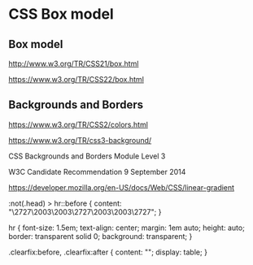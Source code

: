 # CSS Box model  


## Box model  


http://www.w3.org/TR/CSS21/box.html  

https://www.w3.org/TR/CSS22/box.html  





## Backgrounds and Borders  

https://www.w3.org/TR/CSS2/colors.html

https://www.w3.org/TR/css3-background/

CSS Backgrounds and Borders Module Level 3

W3C Candidate Recommendation 9 September 2014

https://developer.mozilla.org/en-US/docs/Web/CSS/linear-gradient





:not(.head) > hr::before {
    content: "\2727\2003\2003\2727\2003\2003\2727";
}



hr {
    font-size: 1.5em;
    text-align: center;
    margin: 1em auto;
    height: auto;
    border: transparent solid 0;
    background: transparent;
}



.clearfix:before, .clearfix:after {
    content: "";
    display: table;
}







